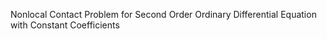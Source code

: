 Nonlocal Contact Problem for Second Order Ordinary Differential Equation 
with Constant Coefficients